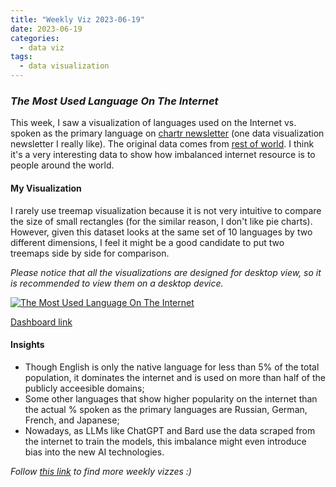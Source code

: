```yaml
---
title: "Weekly Viz 2023-06-19"
date: 2023-06-19
categories:
  - data viz
tags:
  - data visualization
---
```


### *The Most Used Language On The Internet*

This week, I saw a visualization of languages used on the Internet vs. spoken as the primary language on [chartr newsletter](https://www.chartr.co/newsletters/2023-06-16) (one data visualization newsletter I really like). The original data comes from [rest of world](https://restofworld.org/2023/internet-most-used-languages/). I think it's a very interesting data to show how imbalanced internet resource is to people around the world.  

#### My Visualization

I rarely use treemap visualization because it is not very intuitive to compare the size of small rectangles (for the similar reason, I don't like pie charts). However, given this dataset looks at the same set of 10 languages by two different dimensions, I feel it might be a good candidate to put two treemaps side by side for comparison.  

*Please notice that all the visualizations are designed for desktop view, so it is recommended to view them on a desktop device.*  

<div class='tableauPlaceholder' id='viz1687233580735' style='position: relative'>
  <noscript><a href='#'>
    <img alt='The Most Used Language On The Internet ' src='https:&#47;&#47;public.tableau.com&#47;static&#47;images&#47;20&#47;20230619TheMostUsedLanguageOnTheInternet&#47;TheMostUsedLanguageOnTheInternet&#47;1_rss.png' style='border: none' />
  </a></noscript>
  <object class='tableauViz'  style='display:none;'>
    <param name='host_url' value='https%3A%2F%2Fpublic.tableau.com%2F' /> 
    <param name='embed_code_version' value='3' />
    <param name='site_root' value='' />
    <param name='name' value='20230619TheMostUsedLanguageOnTheInternet&#47;TheMostUsedLanguageOnTheInternet' />
    <param name='tabs' value='no' />
    <param name='toolbar' value='yes' />
    <param name='static_image' value='https:&#47;&#47;public.tableau.com&#47;static&#47;images&#47;20&#47;20230619TheMostUsedLanguageOnTheInternet&#47;TheMostUsedLanguageOnTheInternet&#47;1.png' />
    <param name='animate_transition' value='yes' />
    <param name='display_static_image' value='yes' />
    <param name='display_spinner' value='yes' />
    <param name='display_overlay' value='yes' />
    <param name='display_count' value='yes' />
    <param name='language' value='en-US' />
    <param name='filter' value='publish=yes' />
  </object></div>              
  <script type='text/javascript'>           
    var divElement = document.getElementById('viz1687233580735');        
    var vizElement = divElement.getElementsByTagName('object')[0];      
    if ( divElement.offsetWidth > 800 ) { vizElement.style.width='800px';vizElement.style.height='627px';} else if ( divElement.offsetWidth > 500 ) { vizElement.style.width='800px';vizElement.style.height='627px';} else { vizElement.style.width='100%';vizElement.style.height='777px';}            
    var scriptElement = document.createElement('script');              
    scriptElement.src = 'https://public.tableau.com/javascripts/api/viz_v1.js';   
    vizElement.parentNode.insertBefore(scriptElement, vizElement);            
  </script>  

[Dashboard link](https://public.tableau.com/views/20230619TheMostUsedLanguageOnTheInternet/TheMostUsedLanguageOnTheInternet?:language=en-US&publish=yes&:display_count=n&:origin=viz_share_link)
  
#### Insights
* Though English is only the native language for less than 5% of the total population, it dominates the internet and is used on more than half of the publicly acceesible domains;
* Some other languages that show higher popularity on the internet than the actual % spoken as the primary languages are Russian, German, French, and Japanese;
* Nowadays, as LLMs like ChatGPT and Bard use the data scraped from the internet to train the models, this imbalance might even introduce bias into the new AI technologies.  
  
*Follow [this link](https://yudong-94.github.io/personal-website/project/WeeklyViz2023/) to find more weekly vizzes :)*
